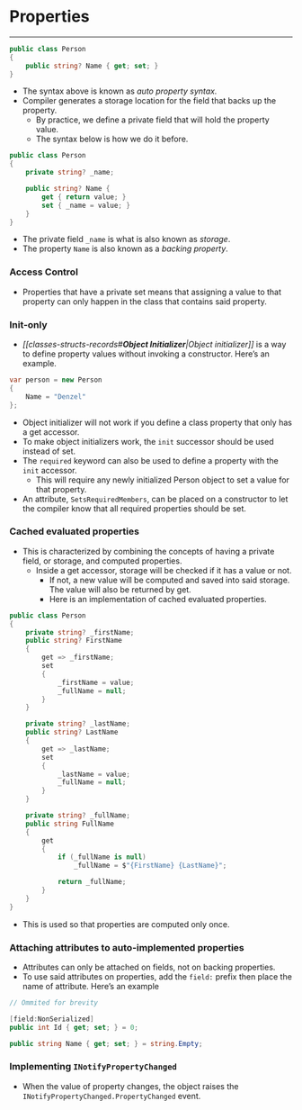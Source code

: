 # Properties

---

```csharp
public class Person
{
	public string? Name { get; set; }
}
```

- The syntax above is known as _auto property syntax._
- Compiler generates a storage location for the field that backs up the property.
    - By practice, we define a private field that will hold the property value.
    - The syntax below is how we do it before.

```csharp
public class Person
{
	private string? _name;

	public string? Name { 
		get { return value; } 
		set { _name = value; } 
	}
}
```

- The private field `_name` is what is also known as _storage_.
- The property `Name` is also known as a _backing property_.

### Access Control

- Properties that have a private set means that assigning a value to that property can only happen in the class that contains said property.

### Init-only

- _[[classes-structs-records#**Object Initializer**|Object initializer]]_ is a way to define property values without invoking a constructor. Here’s an example.

```csharp
var person = new Person
{
	Name = "Denzel"
};
```

- Object initializer will not work if you define a class property that only has a get accessor.
- To make object initializers work, the `init` successor should be used instead of set.
- The `required` keyword can also be used to define a property with the `init` accessor.
    - This will require any newly initialized Person object to set a value for that property.
- An attribute, `SetsRequiredMembers`, can be placed on a constructor to let the compiler know that all required properties should be set.

### Cached evaluated properties

- This is characterized by combining the concepts of having a private field, or storage, and computed properties.
    - Inside a get accessor, storage will be checked if it has a value or not.
        - If not, a new value will be computed and saved into said storage. The value will also be returned by get.
        - Here is an implementation of cached evaluated properties.
            
```csharp
public class Person
{
	private string? _firstName;
	public string? FirstName
	{
		get => _firstName;
		set
		{
			_firstName = value;
			_fullName = null;
		}
	}

	private string? _lastName;
	public string? LastName
	{
		get => _lastName;
		set
		{
			_lastName = value;
			_fullName = null;
		}
	}

	private string? _fullName;
	public string FullName
	{
		get
		{
			if (_fullName is null)
				_fullName = $"{FirstName} {LastName}";

			return _fullName;
		}
	}
}
```

   - This is used so that properties are computed only once.

### Attaching attributes to auto-implemented properties

- Attributes can only be attached on fields, not on backing properties.
- To use said attributes on properties, add the `field:` prefix then place the name of attribute. Here’s an example

```csharp
// Ommited for brevity

[field:NonSerialized]
public int Id { get; set; } = 0;

public string Name { get; set; } = string.Empty;
```

### Implementing `INotifyPropertyChanged`

- When the value of property changes, the object raises the `INotifyPropertyChanged.PropertyChanged` event.